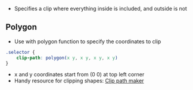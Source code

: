 - Specifies a clip where everything inside is included, and outside is not
## Polygon
- Use with polygon function to specify the coordinates to clip
```css
.selector {
	clip-path: polygon(x y, x y, x y, x y)
}
```
- x and y coordinates start from (0 0) at top left corner
- Handy resource for clipping shapes: [Clip path maker](https://bennettfeely.com/clippy/)


